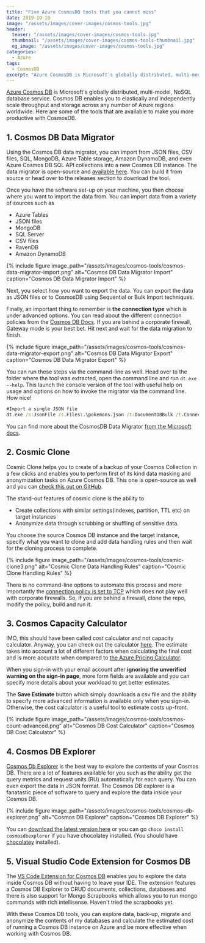 ```yaml
---
title: "Five Azure CosmosDB tools that you cannot miss"
date: 2019-10-10
image: "/assets/images/cover-images/cosmos-tools.jpg"
header:
  teaser: "/assets/images/cover-images/cosmos-tools.jpg"
  thumbnail: "/assets/images/cover-images/cosmos-tools-thumbnail.jpg"
  og_image: "/assets/images/cover-images/cosmos-tools.jpg"
categories:
  - Azure
tags:
  - CosmosDB
excerpt: "Azure CosmosDB is Microsoft's globally distributed, multi-model, NoSQL database service. Using these tools, you can ultra productive with Cosmos DB. I show you tools to easily explore data, back-up and anonymize data, restore and calculate estimated cost of a Cosmos DB instance."
---
```


[Azure Cosmos DB](https://docs.microsoft.com/en-us/azure/cosmos-db/introduction) is Microsoft's globally distributed, multi-model, NoSQL database service. Cosmos DB enables you to elastically and independently scale throughput and storage across any number of Azure regions worldwide. Here are some of the tools that are available to make you more productive with CosmosDB.

## 1. Cosmos DB Data Migrator

Using the Cosmos DB data migrator, you can import from JSON files, CSV files, SQL, MongoDB, Azure Table storage, Amazon DynamoDB, and even Azure Cosmos DB SQL API collections into a new Cosmos DB instance. The data migrator is open-source and [available here](https://github.com/Azure/azure-documentdb-datamigrationtool). You can build it from source or head over to the releases section to download the tool.

Once you have the software set-up on your machine, you then choose where you want to import the data from. You can import data from a variety of sources such as

- Azure Tables
- JSON files
- MongoDB
- SQL Server
- CSV files
- RavenDB
- Amazon DynamoDB

{% include figure image_path="/assets/images/cosmos-tools/cosmos-data-migrator-import.png" alt="Cosmos DB Data Migrator Import" caption="Cosmos DB Data Migrator Import" %}

Next, you select how you want to export the data. You can export the data as JSON files or to CosmosDB using Sequential or Bulk Import techniques.

Finally, an important thing to remember is **the connection type** which is under advanced options. You can read about the different connection policies from the [Cosmos DB Docs](https://docs.microsoft.com/bs-latn-ba/azure/cosmos-db/performance-tips). If you are behind a corporate firewall, Gateway mode is your best bet. Hit next and wait for the data migration to finish.

{% include figure image_path="/assets/images/cosmos-tools/cosmos-data-migrator-export.png" alt="Cosmos DB Data Migrator Export" caption="Cosmos DB Data Migrator Export" %}

You can run these steps via the command-line as well. Head over to the folder where the tool was extracted, open the command line and run `dt.exe --help`. This launch the console version of the tool with useful help on usage and options on how to invoke the migrator via the command line. How nice!

``` cmd
#Import a single JSON file
dt.exe /s:JsonFile /s.Files:.\pokemons.json /t:DocumentDBBulk /t.ConnectionString:"AccountEndpoint=<CosmosDB Endpoint>;AccountKey=<CosmosDB Key>;Database=<CosmosDB Database>;" /t.Collection:Pokemons /t.CollectionThroughput:1000

```

You can find more about the CosmosDB Data Migrator [from the Microsoft docs](https://docs.microsoft.com/en-us/azure/cosmos-db/import-data).

## 2. Cosmic Clone

Cosmic Clone helps you to create of a backup of your Cosmos Collection in a few clicks and enables you to perform first of its kind data masking and anonymization tasks on Azure Cosmos DB. This one is open-source as well and you can [check this out on GitHub](https://github.com/microsoft/CosmicClone).

The stand-out features of cosmic clone is the ability to

- Create collections with similar settings(indexes, partition, TTL etc) on target instances
- Anonymize data through scrubbing or shuffling of sensitive data.

You choose the source Cosmos DB instance and the target instance, specify what you want to clone and add data handling rules and then wait for the cloning process to complete.

{% include figure image_path="/assets/images/cosmos-tools/cosmic-clone3.png" alt="Cosmic Clone Data Handling Rules" caption="Cosmic Clone Handling Rules" %}

There is no command-line options to automate this process and more importantly the [connection policy is set to TCP](https://github.com/microsoft/CosmicClone/blob/master/CosmosClone/CosmosCloneCommon/Utility/CosmosDBHelper.cs#L23) which does not play well with corporate firewalls. So, if you are behind a firewall, clone the repo, modify the policy, build and run it.

## 3. Cosmos Capacity Calculator

IMO, this should have been called cost calculator and not capacity calculator. Anyway, you can check out the calculator [here](https://cosmos.azure.com/capacitycalculator/). The estimate takes into account a lot of different factors when calculating the final cost and is more accurate when compared to [the Azure Pricing Calculator](https://azure.microsoft.com/en-in/pricing/calculator/).

When you sign-in with your email account after **ignoring the unverified warning on the sign-in page**, more form fields are available and you can specify more details about your workload to get better estimates.

The **Save Estimate** button which simply downloads a csv file and the ability to specify more advanced information is available only when you sign-in. Otherwise, the cost calculator is a useful tool to estimate costs up-front.

{% include figure image_path="/assets/images/cosmos-tools/cosmos-count-advanced.png" alt="Cosmos DB Cost Calculator" caption="Cosmos DB Cost Calculator" %}

## 4. Cosmos DB Explorer

 [Cosmos Db Explorer](https://www.bruttin.com/CosmosDbExplorer/) is the best way to explore the contents of your Cosmos DB. There are a lot of features available for you such as the ability get the query metrics and request units (RU) automatically for each query. You can even export the data in JSON format. The Cosmos DB explorer is a fanatastic piece of software to query and explore the data inside your Cosmos DB.

{% include figure image_path="/assets/images/cosmos-tools/cosmos-db-explorer.png" alt="Cosmos DB Explorer" caption="Cosmos DB Explorer" %}

You can [download the latest version here](https://github.com/sachabruttin/CosmosDbExplorer/releases) or you can go `choco install cosmosdbexplorer` if you have chocolatey installed. (You should have [chocolatey](https://chocolatey.org/) installed).

## 5. Visual Studio Code Extension for Cosmos DB

The [VS Code Extension for Cosmos DB](https://marketplace.visualstudio.com/items?itemName=ms-azuretools.vscode-cosmosdb) enables you to explore the data inside Cosmos DB without having to leave your IDE. The extension features a Cosmos DB Explorer to CRUD documents, collections, databases and there is also support for Mongo Scrapbooks which allows you to run mongo commands with rich intellisense. Haven't tried the scrapbooks yet.

With these Cosmos DB tools, you can explore data, back-up, migrate and anonymize the contents of my databases and calculate the estimated cost of running a Cosmos DB instance on Azure and be more effective when working with Cosmos DB.
